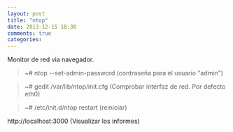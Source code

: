 ```yaml
---
layout: post
title: "ntop"
date: 2013-12-15 18:38
comments: true
categories: 
---
```

Monitor de red via navegador.

>~# ntop --set-admin-password   (contraseña para el usuario "admin")

>~# gedit /var/lib/ntop/init.cfg (Comprobar interfaz de red. Por defecto eth0)

>~# /etc/init.d/ntop restart (reiniciar)

http://localhost:3000 (Visualizar los informes)

